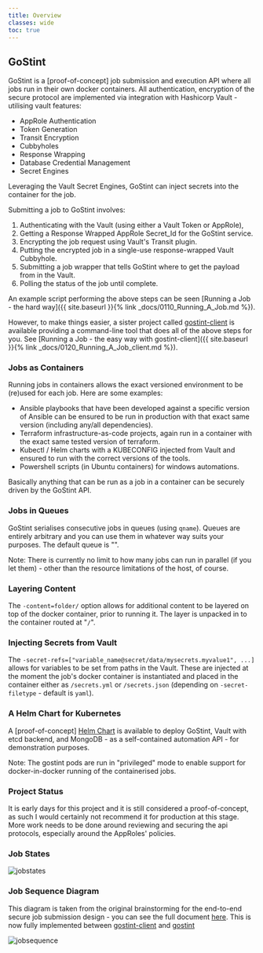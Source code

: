 ```yaml
---
title: Overview
classes: wide
toc: true
---
```

## GoStint
GoStint is a [proof-of-concept] job submission and execution API where all jobs run in their
own docker containers.  All authentication, encryption of the secure protocol
are implemented via integration with Hashicorp Vault - utilising vault features:

* AppRole Authentication
* Token Generation
* Transit Encryption
* Cubbyholes
* Response Wrapping
* Database Credential Management
* Secret Engines

Leveraging the Vault Secret Engines, GoStint can inject secrets into the container
for the job.

Submitting a job to GoStint involves:

1. Authenticating with the Vault (using either a Vault Token or AppRole),
2. Getting a Response Wrapped AppRole Secret_Id for the GoStint service.
3. Encrypting the job request using Vault's Transit plugin.
4. Putting the encrypted job in a single-use response-wrapped Vault Cubbyhole.
5. Submitting a job wrapper that tells GoStint where to get the payload from in the Vault.
6. Polling the status of the job until complete.

An example script performing the above steps can be seen
[Running a Job - the hard way]({{ site.baseurl }}{% link _docs/0110_Running_A_Job.md %}).

However, to make things easier, a sister project called
[gostint-client](https://github.com/goethite/gostint-client)
is available providing a command-line tool that does all of the above steps
for you. See
[Running a Job - the easy way with gostint-client]({{ site.baseurl }}{% link _docs/0120_Running_A_Job_client.md %}).

### Jobs as Containers
Running jobs in containers allows the exact versioned environment to be (re)used
for each job. Here are some examples:

* Ansible playbooks that have been developed against a specific version of Ansible
  can be ensured to be run in production with that exact same version (including any/all
  dependencies).
* Terraform infrastructure-as-code projects, again run in a container with the exact
  same tested version of terraform.
* Kubectl / Helm charts with a KUBECONFIG injected from Vault and ensured to run
  with the correct versions of the tools.
* Powershell scripts (in Ubuntu containers) for windows automations.

Basically anything that can be run as a job in a container can be securely driven
by the GoStint API.

### Jobs in Queues
GoStint serialises consecutive jobs in queues (using `qname`). Queues are entirely
arbitrary and you can use them in whatever way suits your purposes.
The default queue is "".

Note: There is currently no limit to how many jobs can run in parallel (if you
let them) - other than the resource limitations of the host, of course.

### Layering Content
The `-content=folder/` option allows for additional content to be layered on top
of the docker container, prior to running it.  The layer is unpacked in to the
container routed at "`/`".

### Injecting Secrets from Vault
The `-secret-refs=["variable_name@secret/data/mysecrets.myvalue1", ...]` allows for variables
to be set from paths in the Vault.  These are injected at the moment the job's docker
container is instantiated and placed in the container either as `/secrets.yml` or
`/secrets.json`  (depending on `-secret-filetype` - default is `yaml`).

### A Helm Chart for Kubernetes
A [proof-of-concept] [Helm Chart](https://github.com/goethite/gostint-helm)
is available to deploy GoStint, Vault with etcd
backend, and MongoDB - as a self-contained automation API - for demonstration
purposes.

Note: The gostint pods are run in "privileged" mode to enable
support for docker-in-docker running of the containerised jobs.

### Project Status
It is early days for this project and it is still considered a proof-of-concept,
as such I would certainly not recommend it for production at this stage.
More work needs to be done around reviewing and securing the api protocols,
especially around the AppRoles' policies.

### Job States
![jobstates](https://raw.githubusercontent.com/goethite/gostint/master/docs/jobstates.mermaid.png)

### Job Sequence Diagram
This diagram is taken from the original brainstorming for the end-to-end
secure job submission design - you can see the full document
[here](https://github.com/goethite/gostint/blob/master/docs/jobsequence.md).
This is now fully implemented between
[gostint-client](https://github.com/goethite/gostint-client)
and
[gostint](https://github.com/goethite/gostint)

![jobsequence](https://raw.githubusercontent.com/goethite/gostint/master/docs/job_via_intermediary.mermaid.png)
